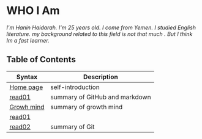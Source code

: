 # WHO I Am 
*I'm Hanin Haidarah. I'm 25 years old. I come from Yemen. I studied English literature. my background  related to this field is not that much . But I think Im a fast learner.*




    
  ## **Table of  Contents**  

| Syntax                                                               | Description                    |
| -----------                                                          | -----------                    |
|  [Home page](https://haninhaidrah.github.io/reading-notes/)          | self-introduction              |
|  [read01](https://haninhaidrah.github.io/reading-notes/read01)       | summary of GitHub and markdown |
|[Growh mind](https://haninhaidrah.github.io/reading-notes/growthmind) | summary of growth mind         | 
| [read01](https://haninhaidrah.github.io/reading-notes/read01)        |                                |  
|[read02](https://haninhaidrah.github.io/reading-notes/read02)         |   summary of Git               |

                 

